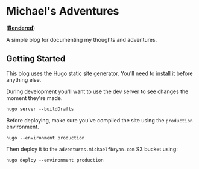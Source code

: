 # Michael's Adventures

(**[Rendered](http://adventures.michaelfbryan.com.s3-website-ap-southeast-2.amazonaws.com/)**)

A simple blog for documenting my thoughts and adventures.

## Getting Started

This blog uses the [Hugo][hugo] static site generator. You'll need
to [install it][install-hugo] before anything else.

During development you'll want to use the dev server to see changes the moment
they're made.

```console
hugo server --buildDrafts
```

Before deploying, make sure you've compiled the site using the `production`
environment.

```console
hugo --environment production
```

Then deploy it to the `adventures.michaelfbryan.com` S3 bucket using:

```console
hugo deploy --environment production
```

[install-hugo]: https://gohugo.io/getting-started/installing/
[hugo]: https://gohugo.io/